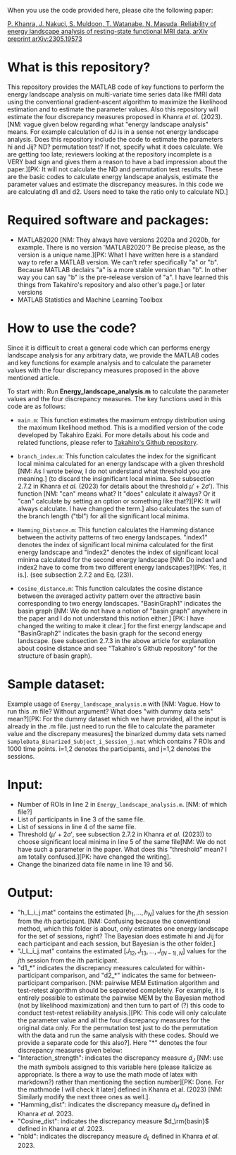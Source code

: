 When you use the code provided here, please cite the following paper:

[P. Khanra, J. Nakuci, S. Muldoon, T. Watanabe, N. Masuda, Reliability of energy landscape analysis of resting-state functional MRI data, arXiv preprint arXiv:2305.19573](https://arxiv.org/abs/2305.19573)

# What is this repository?

This repository provides the MATLAB code of key functions to perform the energy landscape analysis on multi-variate time series data like fMRI data using the conventional gradient-ascent algorithm to maximize the likelihood estimation and to estimate the parameter values. Also this repository will estimate the four discrepancy measures proposed in Khanra *et al.* (2023). [NM: vague given below regarding what "energy landscape analysis" means. For example calculation of dJ is in a sense not energy landscape analysis. Does this repository include the code to estimate the parameters hi and Jij? ND? permutation test? If not, specify what it does calculate. We are getting too late; reviewers looking at the repository incomplete is a VERY bad sign and gives them a reason to have a bad impression about the paper.][PK: It will not calculate the ND and permutation test results. These are the basic codes to calculate energy landscape analysis, estimate the parameter values and estimate the discrepancy measures. In this code we are calculating d1 and d2. Users need to take the ratio only to calculate ND.]

# Required software and packages:

- MATLAB2020 [NM: They always have versions 2020a and 2020b, for example. There is no version 'MATLAB2020'? Be precise please, as the version is a unique name.][PK: What I have written here is a standard way to refer a MATLAB version. We can't refer specifically "a" or "b". Because MATLAB declairs "a" is a more stable version than "b". In other way you can say "b" is the pre-release version of "a". I have learned this things from Takahiro's repository and also other's page.] or later versions
- MATLAB Statistics and Machine Learning Toolbox

# How to use the code?

Since it is difficult to creat a general code which can performs energy landscape analysis for any arbitrary data, we provide the MATLAB codes and key functions for example analysis and to calculate the parameter values with the four discrepancy measures proposed in the above mentioned article.

To start with: Run **Energy_landscape_analysis.m** to calculate the parameter values and the four discrepancy measures. The key functions used in this code are as follows:

- `main.m`: This function estimates the maximum entropy distribution using the maximum likelihood method. This is a modified version of the code developed by Takahiro Ezaki. For more details about his code and related functions, please refer to [Takahiro's Github repository](https://github.com/tkEzaki/energy-landscape-analysis).

- `branch_index.m`: This function calculates the index for the significant local minima calculated for an energy landscape with a given threshold [NM: As I wrote below, I do not understand what threshold you are meaning.] (to discard the insignificant local minima. See subsection $2.7.2$ in Khanra *et al.* (2023) for details about the threshold $\mu'+2\sigma'$). This function [NM: "can" means what? It "does" calculate it always? Or it "can" calculate by setting an option or something like that?][PK: It will always calculate. I have changed the term.] also calculates the sum of the branch length ("tbl") for all the significant local minima.

- `Hamming_Distance.m`: This function calculates the Hamming distance between the activity patterns of two energy landscapes. "index1" denotes the index of significant local minima calculated for the first energy landscape and "index2" denotes the index of significant local minima calculated for the second energy landscape [NM: Do index1 and index2 have to come from two different energy landscapes?][PK: Yes, it is.]. (see subsection $2.7.2$ and Eq. $(23)$).

- `Cosine_distance.m`: This function calculates the cosine distance between the averaged activity pattern over the attractive basin corresponding to two energy landscapes. "BasinGraph1" indicates the basin graph [NM: We do not have a notion of "basin graph" anywhere in the paper and I do not understand this notion either.] [PK: I have changed the writing to make it clear.] for the first energy landscape and "BasinGraph2" indicates the basin graph for the second energy landscape. (see subsection $2.7.3$ in the above article for explanation about cosine distance and see "Takahiro's Github repository" for the structure of basin graph).

# Sample dataset:

Example usage of `Energy_landscape_analysis.m` with [NM: Vague. How to run this .m file? Without argument? What does "with dummy data sets" mean?][PK: For the dummy dataset which we have provided, all the input is already in the .m file. just need to run the file to calculate the parameter value and the discrepany measures] the binarized dummy data sets named `SampleData_Binarized_Subject_i_Session_j.mat` which contains 7 ROIs and 1000 time points. 
i=1,2 denotes the participants, and j=1,2 denotes the sessions.

# Input:
- Number of ROIs in line 2 in `Energy_landscape_analysis.m`. [NM: of which file?]
- List of participants in line 3 of the same file.
- List of sessions in line 4 of the same file.
- Threshold ($\mu' + 2\sigma'$, see subsection $2.7.2$ in Khanra *et al.* (2023)) to choose significant local minima in line 5 of the same file[NM: We do not have such a parameter in the paper. What does this "threshold" mean? I am totally confused.][PK:  have changed the writing].
- Change the binarized data file name in line 19 and 56.

# Output:
- "h_L_i_j.mat" contains the estimated $[h_1, \ldots, h_N]$ values for the $j$th session from the $i$th participant. [NM: Confusing because the conventional method, which this folder is about, only estimates one energy landscape for the set of sessions, right? The Bayesian does estimate hi and Jij for each participant and each session, but Bayesian is the other folder.]
- "J_L_i_j.mat" contains the estimated $[J_{12}, J_{13}, \ldots, J_{(N-1),N}]$ values for the $j$th session from the $i$th participant.
- "d1_\*" indicates the discrepancy measures calculated for within-participant comparison, and "d2_\*" indicates the same for between-participant comparison. [NM: pairwise MEM Estimation algorithm and test-retest algorithm should be separeted completely. For example, it is entirely possible to estimate the pairwise MEM by the Bayesian method (not by likelihood maximization) and then turn to part of (?) this code to conduct test-retest reliability analysis.][PK: This code will only calculate the parameter value and all the four discrepancy measures for the original data only. For the permutation test just to do the permutation with the data and run the same analysis with these codes. Should we provide a separate code for this also?]. Here "\*" denotes the four discrepancy measures given below:
- "Interaction_strength": indicates the discrepancy measure $d_J$ [NM: use the math symbols assigned to this variable here (please italicize as appropriate. Is there a way to use the math mode of latex with markdown?) rather than mentioning the section number][PK: Done. For the mathmode I will check it later] defined in Khanra et al. (2023) [NM: Similarly modify the next three ones as well.].
- "Hamming_dist":  indicates the discrepancy measure $d_H$ defined in Khanra *et al.* 2023.
- "Cosine_dist": indicates the discrepancy measure $d_\rm{basin}$ defined in Khanra *et al.* 2023.
- "nbld": indicates the discrepancy measure $d_L$ defined in Khanra *et al.* 2023.
